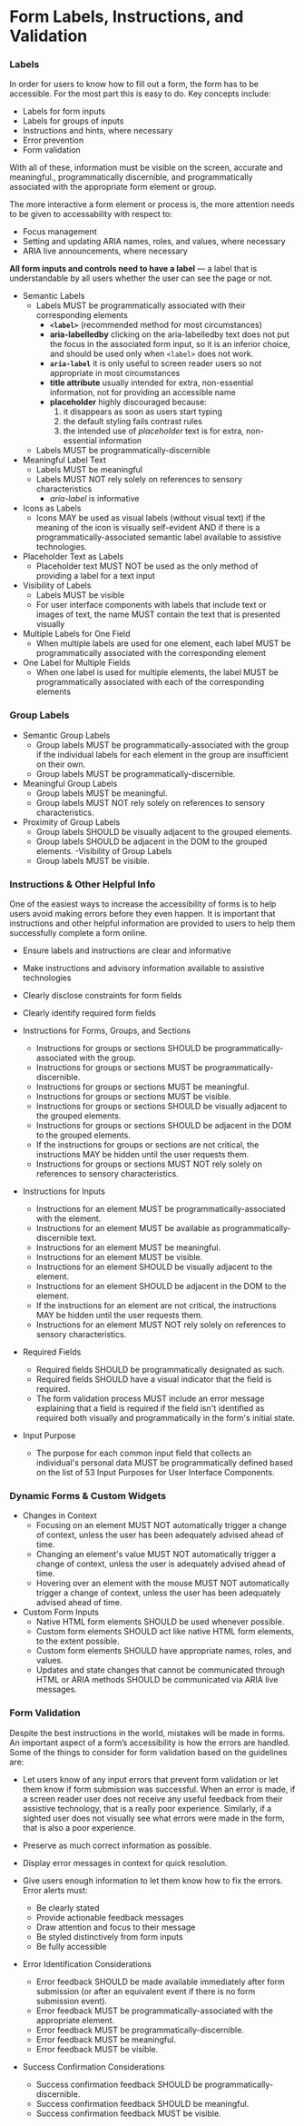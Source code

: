 # Form Labels, Instructions, and Validation

### Labels

In order for users to know how to fill out a form, the form has to be accessible. For the most part this is easy to do. Key concepts include: 

- Labels for form inputs
- Labels for groups of inputs
- Instructions and hints, where necessary
- Error prevention 
- Form validation

With all of these, information must be visible on the screen, accurate and meaningful., programmatically discernible, and programmatically associated with the appropriate form element or group. 

The more interactive a form element or process is, the more attention needs to be given to accessability with respect to:

- Focus management 
- Setting and updating ARIA names, roles, and values, where necessary
- ARIA live announcements, where necessary 

__All form inputs and controls need to have a label__ — a label that is understandable by all users whether the user can see the page or not.

- Semantic Labels
  - Labels MUST be programmatically associated with their corresponding elements
    - __`<label>`__ (recommended method for most circumstances)
    - __aria-labelledby__ clicking on the aria-labelledby text does not put the focus in the associated form input, so it is an inferior choice, and should be used only when `<label>` does not work.
    - __`aria-label`__ it is only useful to screen reader users so not appropriate in most circumstances
    - __title attribute__ usually intended for extra, non-essential information, not for providing an accessible name
    - __placeholder__ highly discouraged because:
      1. it disappears as soon as users start typing
      2. the default styling fails contrast rules
      3. the intended use of _placeholder_ text is for extra, non-essential information  
  - Labels MUST be programmatically-discernible
- Meaningful Label Text
  - Labels MUST be meaningful
  - Labels MUST NOT rely solely on references to sensory characteristics 
    - _aria-label_ is informative
- Icons as Labels
  - Icons MAY be used as visual labels (without visual text) if the meaning of the icon is visually self-evident AND if there is a programmatically-associated semantic label available to assistive technologies.
- Placeholder Text as Labels
  - Placeholder text MUST NOT be used as the only method of providing a label for a text input
- Visibility of Labels
  - Labels MUST be visible
  - For user interface components with labels that include text or images of text, the name MUST contain the text that is presented visually
- Multiple Labels for One Field
  - When multiple labels are used for one element, each label MUST be programmatically associated with the corresponding element
- One Label for Multiple Fields
  - When one label is used for multiple elements, the label MUST be programmatically associated with each of the corresponding elements

### Group Labels
- Semantic Group Labels
  - Group labels MUST be programmatically-associated with the group if the individual labels for each element in the group are insufficient on their own.
  - Group labels MUST be programmatically-discernible.
- Meaningful Group Labels
  - Group labels MUST be meaningful.
  - Group labels MUST NOT rely solely on references to sensory characteristics.
- Proximity of Group Labels
  - Group labels SHOULD be visually adjacent to the grouped elements.
  - Group labels SHOULD be adjacent in the DOM to the grouped elements.
-Visibility of Group Labels
  - Group labels MUST be visible.

### Instructions & Other Helpful Info

One of the easiest ways to increase the accessibility of forms is to help users avoid making errors before they even happen. It is important that instructions and other helpful information are provided to users to help them successfully complete a form online.

- Ensure labels and instructions are clear and informative
- Make instructions and advisory information available to assistive technologies
- Clearly disclose constraints for form fields
- Clearly identify required form fields

- Instructions for Forms, Groups, and Sections
  - Instructions for groups or sections SHOULD be programmatically-associated with the group.
  - Instructions for groups or sections MUST be programmatically-discernible.
  - Instructions for groups or sections MUST be meaningful.
  - Instructions for groups or sections MUST be visible.
  - Instructions for groups or sections SHOULD be visually adjacent to the grouped elements.
  - Instructions for groups or sections SHOULD be adjacent in the DOM to the grouped elements.
  - If the instructions for groups or sections are not critical, the instructions MAY be hidden until the user requests them.
  - Instructions for groups or sections MUST NOT rely solely on references to sensory characteristics.
- Instructions for Inputs
  - Instructions for an element MUST be programmatically-associated with the element.
  - Instructions for an element MUST be available as programmatically-discernible text.
  - Instructions for an element MUST be meaningful.
  - Instructions for an element MUST be visible.
  - Instructions for an element SHOULD be visually adjacent to the element.
  - Instructions for an element SHOULD be adjacent in the DOM to the element.
  - If the instructions for an element are not critical, the instructions MAY be hidden until the user requests them.
  - Instructions for an element MUST NOT rely solely on references to sensory characteristics.
- Required Fields
  - Required fields SHOULD be programmatically designated as such.
  - Required fields SHOULD have a visual indicator that the field is required.
  - The form validation process MUST include an error message explaining that a field is required if the field isn't identified as required both visually and programmatically in the form's initial state.
- Input Purpose
  - The purpose for each common input field that collects an individual's personal data MUST be programmatically defined based on the list of 53 Input Purposes for User Interface Components.

### Dynamic Forms & Custom Widgets

- Changes in Context
  - Focusing on an element MUST NOT automatically trigger a change of context, unless the user has been adequately advised ahead of time.
  - Changing an element's value MUST NOT automatically trigger a change of context, unless the user is adequately advised ahead of time.
  - Hovering over an element with the mouse MUST NOT automatically trigger a change of context, unless the user has been adequately advised ahead of time.
- Custom Form Inputs
  - Native HTML form elements SHOULD be used whenever possible.
  - Custom form elements SHOULD act like native HTML form elements, to the extent possible.
  - Custom form elements SHOULD have appropriate names, roles, and values.
  - Updates and state changes that cannot be communicated through HTML or ARIA methods SHOULD be communicated via ARIA live messages.

### Form Validation 

Despite the best instructions in the world, mistakes will be made in forms. An important aspect of a form’s accessibility is how the errors are handled. Some of the things to consider for form validation based on the guidelines are:

- Let users know of any input errors that prevent form validation or let them know if form submission was successful. When an error is made, if a screen reader user does not receive any useful feedback from their assistive technology, that is a really poor experience. Similarly, if a sighted user does not visually see what errors were made in the form, that is also a poor experience.
- Preserve as much correct information as possible.
- Display error messages in context for quick resolution.
- Give users enough information to let them know how to fix the errors. Error alerts must:
  - Be clearly stated
  - Provide actionable feedback messages
  - Draw attention and focus to their message
  - Be styled distinctively from form inputs
  - Be fully accessible

- Error Identification Considerations
  - Error feedback SHOULD be made available immediately after form submission (or after an equivalent event if there is no form submission event).
  - Error feedback MUST be programmatically-associated with the appropriate element.
  - Error feedback MUST be programmatically-discernible.
  - Error feedback MUST be meaningful.
  - Error feedback MUST be visible.
- Success Confirmation Considerations
  - Success confirmation feedback SHOULD be programmatically-discernible.
  - Success confirmation feedback SHOULD be meaningful.
  - Success confirmation feedback MUST be visible.